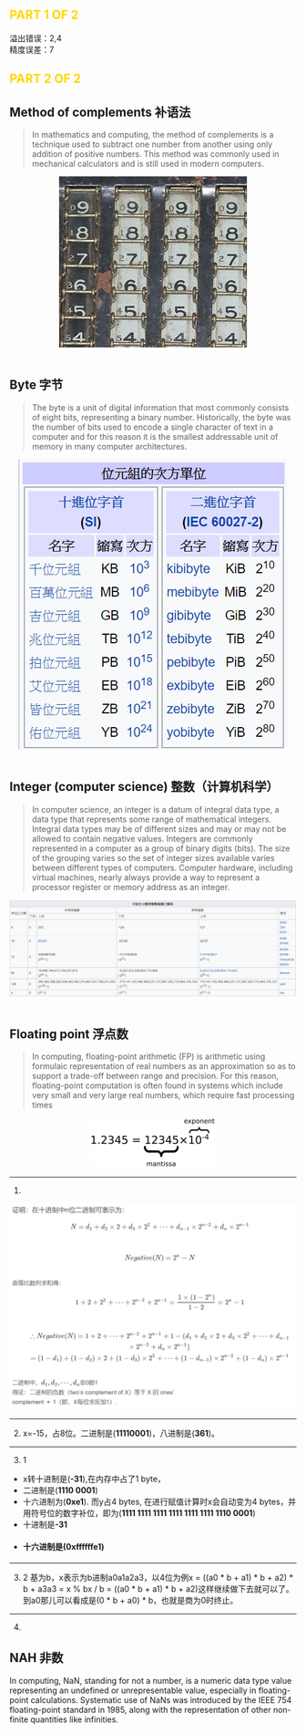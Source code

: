 
## <font color="#FFD700" >PART 1 OF 2</font>
 
溢出错误：2,4\
精度误差：7

## <font color="#FFD700" >PART 2 OF 2</font>

## **Method of complements 补语法**
>In mathematics and computing, the method of complements is a technique used to subtract one number from another using only addition of positive numbers. This method was commonly used in mechanical calculators and is still used in modern computers.

<div style="text-align:center">
<img src="images/名词解析/3/12.png"/>
</div>
<br>

## **Byte 字节**
>The byte is a unit of digital information that most commonly consists of eight bits, representing a binary number. Historically, the byte was the number of bits used to encode a single character of text in a computer and for this reason it is the smallest addressable unit of memory in many computer architectures.
<div style="text-align: center">
<img src="images/名词解析/3/2.png"/>
</div>
<br>

## **Integer (computer science) 整数（计算机科学）**
>In computer science, an integer is a datum of integral data type, a data type that represents some range of mathematical integers. Integral data types may be of different sizes and may or may not be allowed to contain negative values. Integers are commonly represented in a computer as a group of binary digits (bits). The size of the grouping varies so the set of integer sizes available varies between different types of computers. Computer hardware, including virtual machines, nearly always provide a way to represent a processor register or memory address as an integer.
<div style="text-align: center">
<img src="images/名词解析/3/3.png"/>
</div>
<br>

## **Floating point 浮点数**
>In computing, floating-point arithmetic (FP) is arithmetic using formulaic representation of real numbers as an approximation so as to support a trade-off between range and precision. For this reason, floating-point computation is often found in systems which include very small and very large real numbers, which require fast processing times

<div style="text-align: center">
<img src="images/名词解析/3/4.png"/>
</div>

---------



1)
<div style="text-align: center">
<img src="images/名词解析/3/5.png"/>
</div>

-------

2) x=-15，占8位。二进制是(**11110001**)，八进制是(**361**)。<br>

------
3) 1
* x转十进制是(**-31**),在内存中占了1 byte，<br>
* 二进制是(**1110 0001**)<br>
* 十六进制为(**0xe1**). 而y占4 bytes, 在进行赋值计算时x会自动变为4 bytes，并用符号位的数字补位，即为(**1111 1111 1111 1111 1111 1111 1110 0001**)<br>
* 十进制是<b>-31</b><br>
* #### 十六进制是(**0xffffffe1**)

------
3) 2
基为b，x表示为b进制a0a1a2a3，以4位为例x = ((a0 * b + a1) * b + a2) * b + a3a3 = x % bx / b = ((a0 * b + a1) * b + a2)这样继续做下去就可以了。到a0那儿可以看成是(0 * b + a0) * b，也就是商为0时终止。

------

4) 
## NAH 非数
In computing, NaN, standing for not a number, is a numeric data type value representing an undefined or unrepresentable value, especially in floating-point calculations. Systematic use of NaNs was introduced by the IEEE 754 floating-point standard in 1985, along with the representation of other non-finite quantities like infinities.